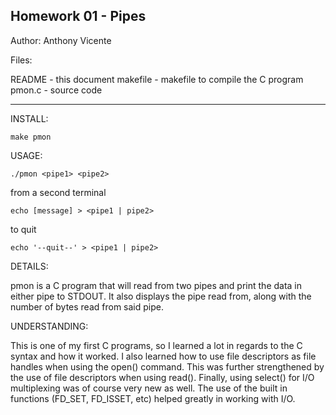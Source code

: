 Homework 01 - Pipes
----------------------
Author: Anthony Vicente

Files:

README - this document
makefile - makefile to compile the C program
pmon.c - source code

----------------------

INSTALL:

    make pmon

USAGE:

    ./pmon <pipe1> <pipe2>

from a second terminal

    echo [message] > <pipe1 | pipe2>

to quit

    echo '--quit--' > <pipe1 | pipe2>

DETAILS:

pmon is a C program that will read from two pipes and print the data in either pipe to STDOUT. It also displays the pipe read from, along with the number of bytes read from said pipe.

UNDERSTANDING:

This is one of my first C programs, so I learned a lot in regards to the C syntax and how it worked. I also learned how to use file descriptors as file handles when using the open() command. This was further strengthened by the use of file descriptors when using read(). Finally, using select() for I/O multiplexing was of course very new as well. The use of the built in functions (FD_SET, FD_ISSET, etc) helped greatly in working with I/O.

